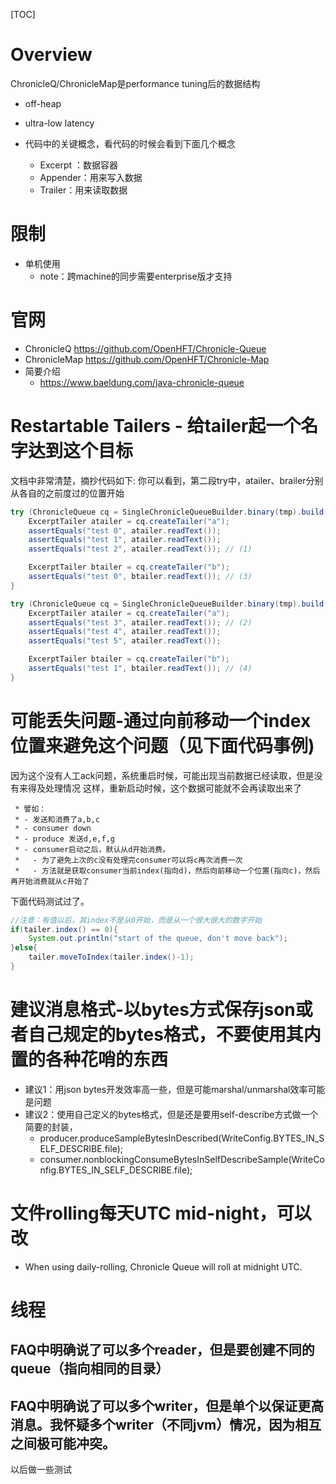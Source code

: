 [TOC]

# Overview
ChronicleQ/ChronicleMap是performance tuning后的数据结构
- off-heap
- ultra-low latency

- 代码中的关键概念，看代码的时候会看到下面几个概念
  - Excerpt ：数据容器
  - Appender：用来写入数据
  - Trailer：用来读取数据

# 限制
- 单机使用
  - note：跨machine的同步需要enterprise版才支持

# 官网
- ChronicleQ https://github.com/OpenHFT/Chronicle-Queue
- ChronicleMap https://github.com/OpenHFT/Chronicle-Map
- 简要介绍
  - https://www.baeldung.com/java-chronicle-queue

# Restartable Tailers - 给tailer起一个名字达到这个目标
文档中非常清楚，摘抄代码如下:
你可以看到，第二段try中，atailer、brailer分别从各自的之前度过的位置开始
```java
try (ChronicleQueue cq = SingleChronicleQueueBuilder.binary(tmp).build()) {
    ExcerptTailer atailer = cq.createTailer("a");
    assertEquals("test 0", atailer.readText());
    assertEquals("test 1", atailer.readText());
    assertEquals("test 2", atailer.readText()); // (1)

    ExcerptTailer btailer = cq.createTailer("b");
    assertEquals("test 0", btailer.readText()); // (3)
}

try (ChronicleQueue cq = SingleChronicleQueueBuilder.binary(tmp).build()) {
    ExcerptTailer atailer = cq.createTailer("a");
    assertEquals("test 3", atailer.readText()); // (2)
    assertEquals("test 4", atailer.readText());
    assertEquals("test 5", atailer.readText());

    ExcerptTailer btailer = cq.createTailer("b");
    assertEquals("test 1", btailer.readText()); // (4)
}
```

# 可能丢失问题-通过向前移动一个index位置来避免这个问题（见下面代码事例)
因为这个没有人工ack问题，系统重启时候，可能出现当前数据已经读取，但是没有来得及处理情况
这样，重新启动时候，这个数据可能就不会再读取出来了

     * 譬如：
     * - 发送和消费了a,b,c
     * - consumer down
     * - produce 发送d,e,f,g
     * - consumer启动之后，默认从d开始消费。
     *   - 为了避免上次的c没有处理完consumer可以将c再次消费一次
     *   - 方法就是获取consumer当前index(指向d)，然后向前移动一个位置(指向c)，然后再开始消费就从c开始了
     
下面代码测试过了。
```java
//注意：有值以后，其index不是从0开始，而是从一个很大很大的数字开始
if(tailer.index() == 0){
    System.out.println("start of the queue, don't move back");
}else{
    tailer.moveToIndex(tailer.index()-1);
}

```
# 建议消息格式-以bytes方式保存json或者自己规定的bytes格式，不要使用其内置的各种花哨的东西
- 建议1：用json bytes开发效率高一些，但是可能marshal/unmarshal效率可能是问题
- 建议2：使用自己定义的bytes格式，但是还是要用self-describe方式做一个简要的封装，
  - producer.produceSampleBytesInDescribed(WriteConfig.BYTES_IN_SELF_DESCRIBE.file);
  - consumer.nonblockingConsumeBytesInSelfDescribeSample(WriteConfig.BYTES_IN_SELF_DESCRIBE.file);
  
# 文件rolling每天UTC mid-night，可以改
- When using daily-rolling, Chronicle Queue will roll at midnight UTC.

# 线程
## FAQ中明确说了可以多个reader，但是要创建不同的queue（指向相同的目录）
## FAQ中明确说了可以多个writer，但是单个以保证更高消息。我怀疑多个writer（不同jvm）情况，因为相互之间极可能冲突。
以后做一些测试